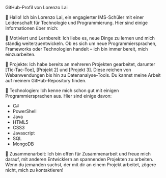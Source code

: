 GitHub-Profil von Lorenzo Lai

👋 Hallo! Ich bin Lorenzo Lai, ein engagierter IMS-Schüler mit einer Leidenschaft für Technologie und Programmierung. Hier sind einige Informationen über mich:

🌟 Motiviert und Lernbereit: Ich liebe es, neue Dinge zu lernen und mich ständig weiterzuentwickeln. Ob es sich um neue Programmiersprachen, Frameworks oder Technologien handelt – ich bin immer bereit, mich einzuarbeiten.

🚀 Projekte: Ich habe bereits an mehreren Projekten gearbeitet, darunter [Tic-Tac-Toe], [Projekt 2] und [Projekt 3]. Diese reichen von Webanwendungen bis hin zu Datenanalyse-Tools. Du kannst meine Arbeit auf meinem GitHub-Repository finden.

🤖 Technologien: Ich kenne mich schon gut mit einigen Programmiersprachen aus. Hier sind einige davon:
- C#
- PowerShell
- Java
- HTML5
- CSS3
- Javascript
- SQL
- MongoDB

👥 Zusammenarbeit: Ich bin offen für Zusammenarbeit und freue mich darauf, mit anderen Entwicklern an spannenden Projekten zu arbeiten. Wenn du jemanden suchst, der mit dir an einem Projekt arbeitet, zögere nicht, mich zu kontaktieren!
